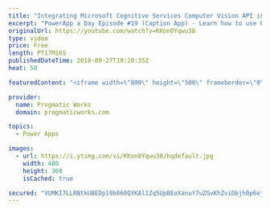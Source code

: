 ```yaml
---
title: "Integrating Microsoft Cognitive Services Computer Vision API into PowerApps"
excerpt: "PowerApp a Day Episode #19 (Caption App) - Learn how to use PowerApps and Microsoft Cognitive Services Computer Vision to automatically create captions on your images you upload.  Power App Training: https://pragmaticworks.com/Training/On-Demand-Training/Introduction-to-Powerapps  OnChange of the Photo:"
originalUrl: https://youtube.com/watch?v=KKon0Yqwu38
type: video
price: Free
length: PT17M16S
publishedDateTime: 2018-09-27T19:20:35Z
heat: 50

featuredContent: "<iframe width=\"800\" height=\"500\" frameborder=\"0\" src=\"https://www.youtube.com/embed/KKon0Yqwu38\" allow=\"accelerometer; autoplay; encrypted-media; gyroscope; picture-in-picture\" allowfullscreen></iframe>"

provider:
  name: Progmatic Works
  domain: pragmaticworks.com

topics:
  - Power Apps

images:
  - url: https://i.ytimg.com/vi/KKon0Yqwu38/hqdefault.jpg
    width: 480
    height: 360
    isCached: true

secured: "VUMKI7LLRNtkUBEDp19b860QYKAl1Zq5UpBEoXanuY7uZGvKhZviDbjh0p6ejxxHIHoQl0UzS3/EdC+9G/JatZlg620kInrIybJc5Em0L47m525G+k+ks3/lGF+XE3fYsGDbQEmsTp0GFWE81X/z7nn776D7BNRnbg4Psmz2LbIuQa7nLo4qQ6tvducCYpaxrQLoW0OtWqqwFIZh5GLCzcfRbHViQkZ43FigItIV6OrY7bZMm4p34m25fDRIv87C1HcuJeij505Mo1RQGS74KRu7ifavR1coESOZNQdHQ1EmAX+txbK9nG+7GicFKZPCpesGdxUVnxhvrmBbCYUkzYSdxLRtOcKrF7qItXDArzZpP3bF3I/hgZjhMeL0XyXqVyGUb3+C6snwWffm7feXGHdnyBNayE3OtZ0D1KSrBUQ=;JOn+h5ukj2FNrQxPjzU0oA=="
---
```


